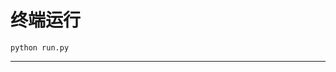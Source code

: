 # 终端运行

```shell
python run.py
```
****************************************************************************************************************************************************************************************************************************************************************************************************************************************************************************************************************************************************************************************************************************************************************************************************************************************************************************************************************************************************************************************************************************************************************************************************************************************************************************************************************************************************************************************